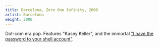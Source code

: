 ```yaml
---
title: Barcelona, Zero One Infinity, 2000
artist: Barcelona
weight: 2000
---
```

Dot-com era pop. Features "Kasey Keller", and the immortal 
["I have the password to your shell account"](https://www.youtube.com/watch?v=SX1bedJSpLk).


